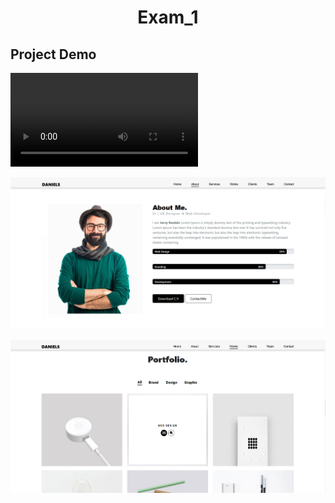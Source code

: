 <h1 align="center">Exam_1</h1>

## Project Demo

![Watch the video](Record.mp4)

<p align="center">
  <kbd>
    <img src="./imgs/preview_1.png"></img>
  </kbd>
</p>
<p align="center">
  <kbd>
    <img src="./imgs/preview_2.png"></img>
  </kbd>
</p>
